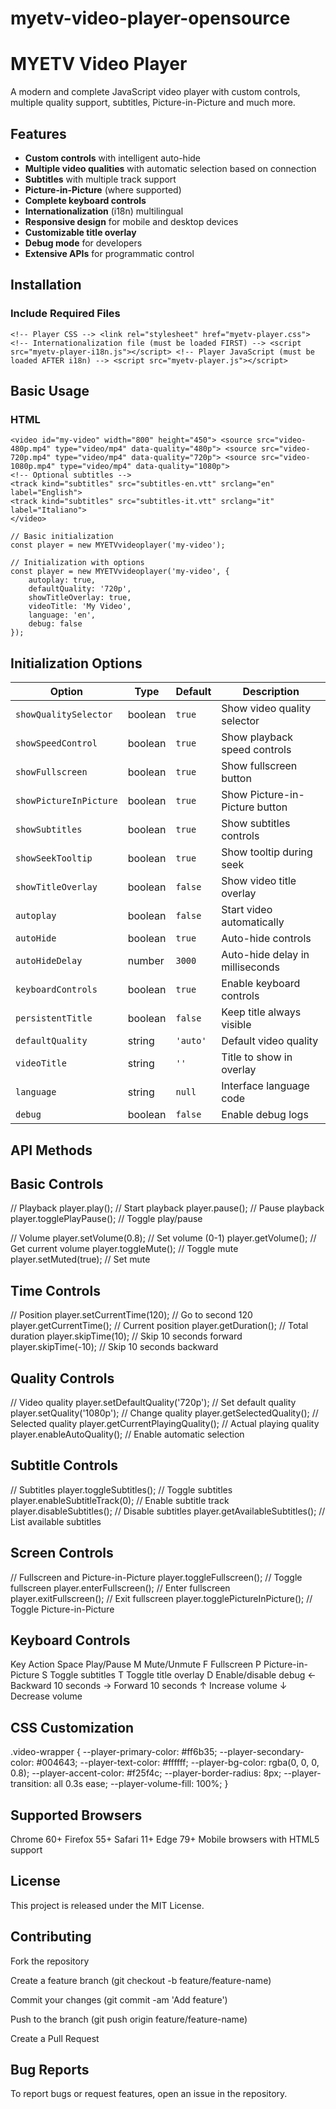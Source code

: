 # myetv-video-player-opensource

# MYETV Video Player

A modern and complete JavaScript video player with custom controls, multiple quality support, subtitles, Picture-in-Picture and much more.

## Features

- **Custom controls** with intelligent auto-hide
- **Multiple video qualities** with automatic selection based on connection
- **Subtitles** with multiple track support
- **Picture-in-Picture** (where supported)
- **Complete keyboard controls**
- **Internationalization** (i18n) multilingual
- **Responsive design** for mobile and desktop devices
- **Customizable title overlay**
- **Debug mode** for developers
- **Extensive APIs** for programmatic control

## Installation

### Include Required Files

```<!-- Player CSS --> <link rel="stylesheet" href="myetv-player.css"> <!-- Internationalization file (must be loaded FIRST) --> <script src="myetv-player-i18n.js"></script> <!-- Player JavaScript (must be loaded AFTER i18n) --> <script src="myetv-player.js"></script>```

## Basic Usage

### HTML

```
<video id="my-video" width="800" height="450"> <source src="video-480p.mp4" type="video/mp4" data-quality="480p"> <source src="video-720p.mp4" type="video/mp4" data-quality="720p"> <source src="video-1080p.mp4" type="video/mp4" data-quality="1080p">
<!-- Optional subtitles -->
<track kind="subtitles" src="subtitles-en.vtt" srclang="en" label="English">
<track kind="subtitles" src="subtitles-it.vtt" srclang="it" label="Italiano">
</video>

// Basic initialization
const player = new MYETVvideoplayer('my-video');

// Initialization with options
const player = new MYETVvideoplayer('my-video', {
    autoplay: true,
    defaultQuality: '720p',
    showTitleOverlay: true,
    videoTitle: 'My Video',
    language: 'en',
    debug: false
});
```

## Initialization Options

| Option | Type | Default | Description |
|--------|------|---------|-------------|
| `showQualitySelector` | boolean | `true` | Show video quality selector |
| `showSpeedControl` | boolean | `true` | Show playback speed controls |
| `showFullscreen` | boolean | `true` | Show fullscreen button |
| `showPictureInPicture` | boolean | `true` | Show Picture-in-Picture button |
| `showSubtitles` | boolean | `true` | Show subtitles controls |
| `showSeekTooltip` | boolean | `true` | Show tooltip during seek |
| `showTitleOverlay` | boolean | `false` | Show video title overlay |
| `autoplay` | boolean | `false` | Start video automatically |
| `autoHide` | boolean | `true` | Auto-hide controls |
| `autoHideDelay` | number | `3000` | Auto-hide delay in milliseconds |
| `keyboardControls` | boolean | `true` | Enable keyboard controls |
| `persistentTitle` | boolean | `false` | Keep title always visible |
| `defaultQuality` | string | `'auto'` | Default video quality |
| `videoTitle` | string | `''` | Title to show in overlay |
| `language` | string | `null` | Interface language code |
| `debug` | boolean | `false` | Enable debug logs |

## API Methods
## Basic Controls
// Playback
player.play();                     // Start playback
player.pause();                    // Pause playback
player.togglePlayPause();          // Toggle play/pause

// Volume
player.setVolume(0.8);            // Set volume (0-1)
player.getVolume();               // Get current volume
player.toggleMute();              // Toggle mute
player.setMuted(true);            // Set mute

## Time Controls

// Position
player.setCurrentTime(120);       // Go to second 120
player.getCurrentTime();          // Current position
player.getDuration();             // Total duration
player.skipTime(10);              // Skip 10 seconds forward
player.skipTime(-10);             // Skip 10 seconds backward

## Quality Controls

// Video quality
player.setDefaultQuality('720p'); // Set default quality
player.setQuality('1080p');       // Change quality
player.getSelectedQuality();      // Selected quality
player.getCurrentPlayingQuality(); // Actual playing quality
player.enableAutoQuality();       // Enable automatic selection

## Subtitle Controls

// Subtitles
player.toggleSubtitles();         // Toggle subtitles
player.enableSubtitleTrack(0);    // Enable subtitle track
player.disableSubtitles();        // Disable subtitles
player.getAvailableSubtitles();   // List available subtitles

## Screen Controls

// Fullscreen and Picture-in-Picture
player.toggleFullscreen();        // Toggle fullscreen
player.enterFullscreen();         // Enter fullscreen
player.exitFullscreen();          // Exit fullscreen
player.togglePictureInPicture();  // Toggle Picture-in-Picture

## Keyboard Controls

Key    Action
Space	Play/Pause
M	Mute/Unmute
F	Fullscreen
P	Picture-in-Picture
S	Toggle subtitles
T	Toggle title overlay
D	Enable/disable debug
←	Backward 10 seconds
→	Forward 10 seconds
↑	Increase volume
↓	Decrease volume

## CSS Customization

.video-wrapper {
    --player-primary-color: #ff6b35;
    --player-secondary-color: #004643;
    --player-text-color: #ffffff;
    --player-bg-color: rgba(0, 0, 0, 0.8);
    --player-accent-color: #f25f4c;
    --player-border-radius: 8px;
    --player-transition: all 0.3s ease;
    --player-volume-fill: 100%;
}

## Supported Browsers
Chrome 60+
Firefox 55+
Safari 11+
Edge 79+
Mobile browsers with HTML5 support

## License
This project is released under the MIT License.

## Contributing
Fork the repository

Create a feature branch (git checkout -b feature/feature-name)

Commit your changes (git commit -am 'Add feature')

Push to the branch (git push origin feature/feature-name)

Create a Pull Request

## Bug Reports
To report bugs or request features, open an issue in the repository.
